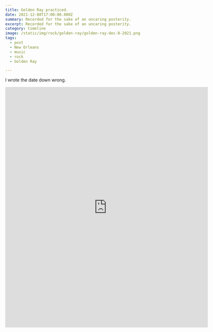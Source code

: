 ```yaml
---
title: Golden Ray practiced.
date: 2021-12-08T17:00:00.000Z
summary: Recorded for the sake of an uncaring posterity.
excerpt: Recorded for the sake of an uncaring posterity.
category: timeline
image: /static/img/rock/golden-ray/golden-ray-dec-8-2021.png
tags:
  - post 
  - New Orleans
  - music
  - rock
  - Golden Ray

---
```


I wrote the date down wrong.

<iframe style="border: 0; width: 645px; height: 765px;" src="https://bandcamp.com/EmbeddedPlayer/album=1680888373/size=large/bgcol=ffffff/linkcol=0687f5/tracklist=false/transparent=true/" seamless><a href="https://goldenray.bandcamp.com/album/golden-ray-in-practice-december-8-2021">Golden Ray In Practice: December 8, 2021 by Golden Ray</a></iframe>

